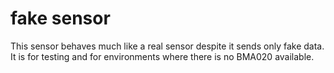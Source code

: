 # fake sensor

This sensor behaves much like a real sensor despite it sends only fake data.
It is for testing and for environments where there is no BMA020 available.

